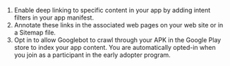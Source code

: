 
1. Enable deep linking to specific content in your app by adding intent filters in your app manifest.
2. Annotate these links in the associated web pages on your web site or in a Sitemap file.
3. Opt in to allow Googlebot to crawl through your APK in the Google Play store to index your app content. 
You are automatically opted-in when you join as a participant in the early adopter program.